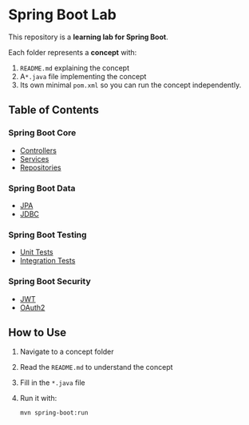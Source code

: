 # Spring Boot Lab

This repository is a **learning lab for Spring Boot**.

Each folder represents a **concept** with:
1. `README.md` explaining the concept
2. A`*.java` file implementing the concept
3. Its own minimal `pom.xml` so you can run the concept independently.

## Table of Contents

### Spring Boot Core
- [Controllers](./springboot_core/Controllers/README.md)
- [Services](./springboot_core/Services/README.md)
- [Repositories](./springboot_core/Repositories/README.md)

### Spring Boot Data
- [JPA](./springboot_data/JPA/README.md)
- [JDBC](./springboot_data/JDBC/README.md)

### Spring Boot Testing
- [Unit Tests](./springboot_testing/UnitTests/README.md)
- [Integration Tests](./springboot_testing/IntegrationTests/README.md)

### Spring Boot Security
- [JWT](./springboot_security/JWT/README.md)
- [OAuth2](./springboot_security/OAuth2/README.md)

## How to Use
1. Navigate to a concept folder
2. Read the `README.md` to understand the concept
3. Fill in the `*.java` file
4. Run it with:

    ```bash
    mvn spring-boot:run

